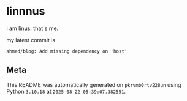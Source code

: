 # linnnus

i am linus. that's me.

my latest commit is

```
ahmed/blog: Add missing dependency on 'host'
```

## Meta

This README was automatically generated on `pkrvmb0rtv228un` using Python
`3.10.18` at `2025-08-22 05:39:07.382551`.
